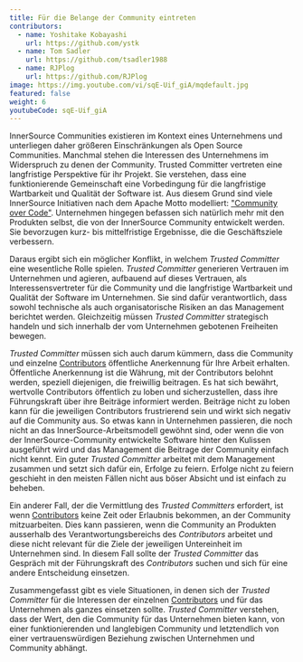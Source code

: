 ```yaml
---
title: Für die Belange der Community eintreten
contributors:
  - name: Yoshitake Kobayashi
    url: https://github.com/ystk
  - name: Tom Sadler
    url: https://github.com/tsadler1988
  - name: RJPlog
    url: https://github.com/RJPlog
image: https://img.youtube.com/vi/sqE-Uif_giA/mqdefault.jpg
featured: false
weight: 6
youtubeCode: sqE-Uif_giA
---
```

<div id="advocating" class="paragraph">
<p>InnerSource Communities existieren im Kontext eines Unternehmens und unterliegen daher größeren Einschränkungen als Open Source Communities. Manchmal stehen die Interessen des Unternehmens im Widerspruch zu denen der Community. Trusted Committer vertreten eine langfristige Perspektive für ihr Projekt. Sie verstehen, dass eine funktionierende Gemeinschaft eine Vorbedingung für die langfristige Wartbarkeit und Qualität der Software ist. Aus diesem Grund sind viele InnerSource Initiativen nach dem Apache Motto modelliert: <a href="http://theapacheway.com/community-over-code/">"Community over Code"</a>. Unternehmen hingegen befassen sich natürlich mehr mit den Produkten selbst, die von der InnerSource Community entwickelt werden. Sie bevorzugen kurz- bis mittelfristige Ergebnisse, die die Geschäftsziele verbessern.</p>
</div>
<div class="paragraph">
<p>Daraus ergibt sich ein möglicher Konflikt, in welchem <em>Trusted Committer</em> eine wesentliche Rolle spielen.
<em>Trusted Committer</em> generieren Vertrauen im Unternehmen und agieren, aufbauend auf dieses Vertrauen, als Interessensvertreter für die Community und die langfristige Wartbarkeit und Qualität der Software im Unternehmen.
Sie sind dafür verantwortlich, dass sowohl technische als auch organisatorische Risiken an das Management berichtet werden.
Gleichzeitig müssen <em>Trusted Committer</em> strategisch handeln und sich innerhalb der vom Unternehmen gebotenen Freiheiten bewegen.</p>
</div>
<div class="paragraph">
<p><em>Trusted Committer</em> müssen sich auch darum kümmern, dass die Community und einzelne <a href="https://innersourcecommons.org/learn/learning-path/contributor">Contributors</a> öffentliche Anerkennung für Ihre Arbeit erhalten. Öffentliche Anerkennung ist die Währung, mit der Contributors belohnt werden, speziell diejenigen, die freiwillig beitragen. Es hat sich bewährt, wertvolle Contributors öffentlich zu loben und sicherzustellen, dass ihre Führungskraft über ihre Beiträge informiert werden. Beiträge nicht zu loben kann für die jeweiligen Contributors frustrierend sein und wirkt sich negativ auf die Community aus. So etwas kann in Unternehmen passieren, die noch nicht an das InnerSource-Arbeitsmodell gewöhnt sind, oder wenn die von der InnerSource-Community entwickelte Software hinter den Kulissen ausgeführt wird und das Management die Beitrage der Community einfach nicht kennt.
Ein guter <em>Trusted Committer</em> arbeitet mit dem Management zusammen und setzt sich dafür ein, Erfolge zu feiern. Erfolge nicht zu feiern geschieht in den meisten Fällen nicht aus böser Absicht und ist einfach zu beheben.</p>
</div>
<div class="paragraph">
<p>Ein anderer Fall, der die Vermittlung des <em>Trusted Committers</em> erfordert, ist wenn <a href="https://innersourcecommons.org/learn/learning-path/contributor">Contributors</a> keine Zeit oder Erlaubnis bekommen, an der Community mitzuarbeiten.
Dies kann passieren, wenn die Community an Produkten ausserhalb des Verantwortungsbereichs des <em>Contributors</em> arbeitet und diese nicht relevant für die Ziele der jeweiligen Untereinheit im Unternehmen sind.
In diesem Fall sollte der <em>Trusted Committer</em> das Gespräch mit der Führungskraft des <em>Contributors</em> suchen und sich für eine andere Entscheidung einsetzen.</p>
</div>
<div class="paragraph">
<p>Zusammengefasst gibt es viele Situationen, in denen sich der <em>Trusted Committer</em> für die Interessen der einzelnen <a href="https://innersourcecommons.org/learn/learning-path/contributor">Contributors</a> und für das Unternehmen als ganzes einsetzen sollte.
<em>Trusted Committer</em> verstehen, dass der Wert, den die Community für das Unternehmen bieten kann, von einer funktionierenden und langlebigen Community und letztendlich von einer vertrauenswürdigen Beziehung zwischen Unternehmen und Community abhängt.</p>
</div>
<!--- This file autogenerated from https://github.com/InnerSourceCommons/InnerSourceLearningPath/blob/master/scripts -->